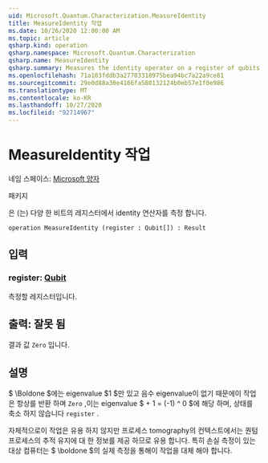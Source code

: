 ```yaml
---
uid: Microsoft.Quantum.Characterization.MeasureIdentity
title: MeasureIdentity 작업
ms.date: 10/26/2020 12:00:00 AM
ms.topic: article
qsharp.kind: operation
qsharp.namespace: Microsoft.Quantum.Characterization
qsharp.name: MeasureIdentity
qsharp.summary: Measures the identity operator on a register of qubits.
ms.openlocfilehash: 71a103fddb3a27703318975bea94bc7a22a9ce81
ms.sourcegitcommit: 29e0d88a30e4166fa580132124b0eb57e1f0e986
ms.translationtype: MT
ms.contentlocale: ko-KR
ms.lasthandoff: 10/27/2020
ms.locfileid: "92714967"
---
```

# <a name="measureidentity-operation"></a>MeasureIdentity 작업

네임 스페이스: [Microsoft 양자](xref:Microsoft.Quantum.Characterization)

패키지 [](https://nuget.org/packages/)


은 (는) 다양 한 비트의 레지스터에서 identity 연산자를 측정 합니다.

```qsharp
operation MeasureIdentity (register : Qubit[]) : Result
```


## <a name="input"></a>입력

### <a name="register--qubit"></a>register: [Qubit](xref:microsoft.quantum.lang-ref.qubit)

측정할 레지스터입니다.



## <a name="output--__invalidresult__"></a>출력: __잘못 <Result> 됨__

결과 값 `Zero` 입니다.

## <a name="remarks"></a>설명

$ \Boldone $에는 eigenvalue $1 $만 있고 음수 eigenvalue이 없기 때문에이 작업은 항상를 반환 하며 `Zero` ,이는 eigenvalue $ + 1 = (-1) ^ 0 $에 해당 하며, 상태를 축소 하지 않습니다 `register` .

자체적으로이 작업은 유용 하지 않지만 프로세스 tomography의 컨텍스트에서는 퀀텀 프로세스의 추적 유지에 대 한 정보를 제공 하므로 유용 합니다.
특히 손실 측정이 있는 대상 컴퓨터는 $ \boldone $의 실제 측정을 통해이 작업을 대체 해야 합니다.